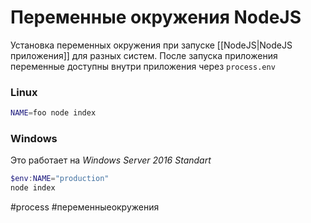 # Переменные окружения NodeJS

Установка переменных окружения при запуске [[NodeJS|NodeJS приложения]] для разных систем. После запуска приложения переменные доступны внутри приложения через `process.env`

### Linux

```bash
NAME=foo node index
```

### Windows

Это работает на _Windows Server 2016 Standart_
```powershell
$env:NAME="production"
node index
```




#process #переменныеокружения